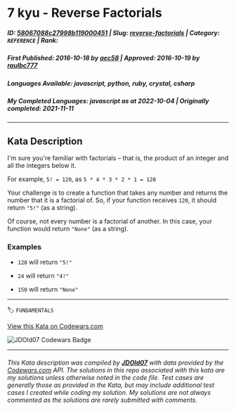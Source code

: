 # 7 kyu - Reverse Factorials

##### **ID**: [58067088c27998b119000451](https://www.codewars.com/kata/58067088c27998b119000451) | **Slug**: [reverse-factorials](https://www.codewars.com/kata/58067088c27998b119000451) | **Category**: `REFERENCE` | **Rank**: <span style="color:white">7 kyu</span>

##### **First Published**: 2016-10-18 ***by*** [aec58](https://www.codewars.com/users/aec58) | **Approved**: 2016-10-19 ***by*** [raulbc777](https://www.codewars.com/users/raulbc777)

##### **Languages Available**: javascript, python, ruby, crystal, csharp

##### **My Completed Languages**: javascript ***as at*** 2022-10-04 | **Originally completed**: 2021-11-11

---

## Kata Description


I'm sure you're familiar with factorials – that is, the product of an integer and all the integers below it. 



For example, `5! = 120`, as `5 * 4 * 3 * 2 * 1 = 120`



Your challenge is to create a function that takes any number and returns the number that it is a factorial of. So, if your function receives `120`, it should return `"5!"` (as a string).



Of course, not every number is a factorial of another. In this case, your function would return `"None"` (as a string).



### Examples



* `120` will return `"5!"`

* `24` will return `"4!"`

* `150` will return `"None"`

---


🏷 `FUNDAMENTALS`


[View this Kata on Codewars.com](https://www.codewars.com/kata/58067088c27998b119000451)

![](https://www.codewars.com/users/jdold07/badges/large "JDOld07 Codewars Badge")

---

###### *This Kata description was compiled by [**JDOld07**](https://tpstech.dev) with data provided by the [Codewars.com](https://www.codewars.com) API.  The solutions in this repo associated with this kata are my solutions unless otherwise noted in the code file.  Test cases are generally those as provided in the Kata, but may include additional test cases I created while coding my solution.  My solutions are not always commented as the solutions are rarely submitted with comments.*
